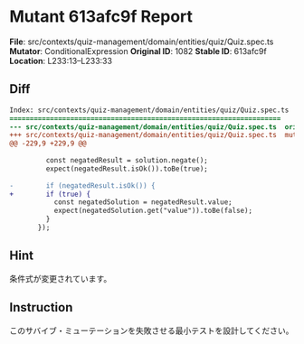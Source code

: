 # Mutant 613afc9f Report

**File**: src/contexts/quiz-management/domain/entities/quiz/Quiz.spec.ts
**Mutator**: ConditionalExpression
**Original ID**: 1082
**Stable ID**: 613afc9f
**Location**: L233:13–L233:33

## Diff

```diff
Index: src/contexts/quiz-management/domain/entities/quiz/Quiz.spec.ts
===================================================================
--- src/contexts/quiz-management/domain/entities/quiz/Quiz.spec.ts	original
+++ src/contexts/quiz-management/domain/entities/quiz/Quiz.spec.ts	mutated #1082
@@ -229,9 +229,9 @@
 
         const negatedResult = solution.negate();
         expect(negatedResult.isOk()).toBe(true);
 
-        if (negatedResult.isOk()) {
+        if (true) {
           const negatedSolution = negatedResult.value;
           expect(negatedSolution.get("value")).toBe(false);
         }
       });
```

## Hint

条件式が変更されています。

## Instruction

このサバイブ・ミューテーションを失敗させる最小テストを設計してください。
